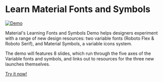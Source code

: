 # Learn Material Fonts and Symbols

[![Demo](https://github.com/material-foundation/material-symbols-and-variable-fonts/actions/workflows/ci.yml/badge.svg)](https://github.com/material-foundation/material-symbols-and-variable-fonts/actions/workflows/ci.yml)

Material's Learning Fonts and Symbols Demo helps designers experiment with a range of new design resources: two variable fonts (Roboto Flex & Roboto Serif), and Material Symbols, a variable icons system.

The demo will features 8 slides, which run through the five axes of the Variable fonts and symbols, and links out to resources for the three new launches themselves.

[Try it now!](https://material-foundation.github.io/material-symbols-and-variable-fonts/)
